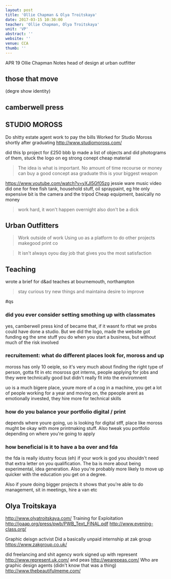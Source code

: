 ```yaml
---
layout: post
title: 'Ollie Chapman & Olya Troitskaya'
date: 2017-03-15 10:30:00
teacher: 'Ollie Chapman, Olya Troitskaya'
unit: 'VP'
abstract: ''
website: ''
venue: CCA
thumb: ''
---
```


APR 19
Ollie Chapman Notes
head of design at urban outfitter

## those that move

(degre show identity)

## camberwell press

## STUDIO MOROSS

Do shitty estate agent work to pay the bills
Worked for Studio Moross shortly after graduating http://www.studiomoross.com/

did this lp project for £250 bbb lp
made a list of objects and did photograms of them, stuck the logo on
eg strong conept cheap material

> The idea is what is important. No amount of time recourse or money can buy a good concept asa graduate this is your biggest weapon

https://www.youtube.com/watch?v=yXJl5Gf05zg
jessie ware music video
did one for free
fish tank, household stuff, oil spraypaint, eg hte only expensive bit is the camera and the tripod
Cheap equipment, basically no money

> work hard, it won't happen overnight
> also don't be a dick

## Urban Outfitters

> Work outside of work
> Using uo as a platform to do other projects
> makegood print co

> It isn't always oyou day job that gives you the most satisfaction

## Teaching

wrote a brief for d&ad
teaches at bournemouth, northampton

> stay curious try new things and maintaina desire to improve

#qs

### did you ever consider setting smothing up with classmates

yes, camberwell press kind of became that, if it wasnt fo rthat we probs could have done a studio. But we did the logo, made the website got funding eg the sme stuff you do when you start a business, but without much of the risk involved

### recruitement: what do different places look for, moross and up

moross has only 10 oeiple, so it's very much about finding the right type of person, gotta fit in etc
mosross got interns, people applying for jobs and they were technically good but didn't really fit into the enviromnent

uo is a much bigere place, youre more of a cog in a machine, you get a lot of people working for a year and moving on, the ppeople arent as emotionally invested, they hire more for technical skills

### how do you balance your portfolio digital / print

depends where youre going, uo is looking for digital stff, place like moross mught be okay with more printmaking stuff. Also tweak you portfolio depending on where you're going to apply

### how beneficial is it to have a ba over and fda

the fda is really idustry focus (eh) if your work is god you shouldn't need that extra letter on you qualification. The ba is more about being experimental, idea generation. Also you're probably more likely to move up quicker with the education you get on a degree.

Also if youre doing bigger projects it shows that you're able to do management, sit in meetings, hire a van etc

## Olya Troitskaya

http://www.olyatroitskaya.com/
Training for Exploitation
http://joaap.org/press/pwb/PWB_Text_FINAL.pdf
http://www.evening-class.org/

Graphic deisgn activist
Did a basically unpaid internship at zak group
https://www.zakgroup.co.uk/

did freelancing and shit agency work
signed up with represent http://www.represent.uk.com/
and peas http://wearepeas.com/
Who are graphic design agents (didn't know that was a thing)
http://www.thebeautifulmeme.com/
